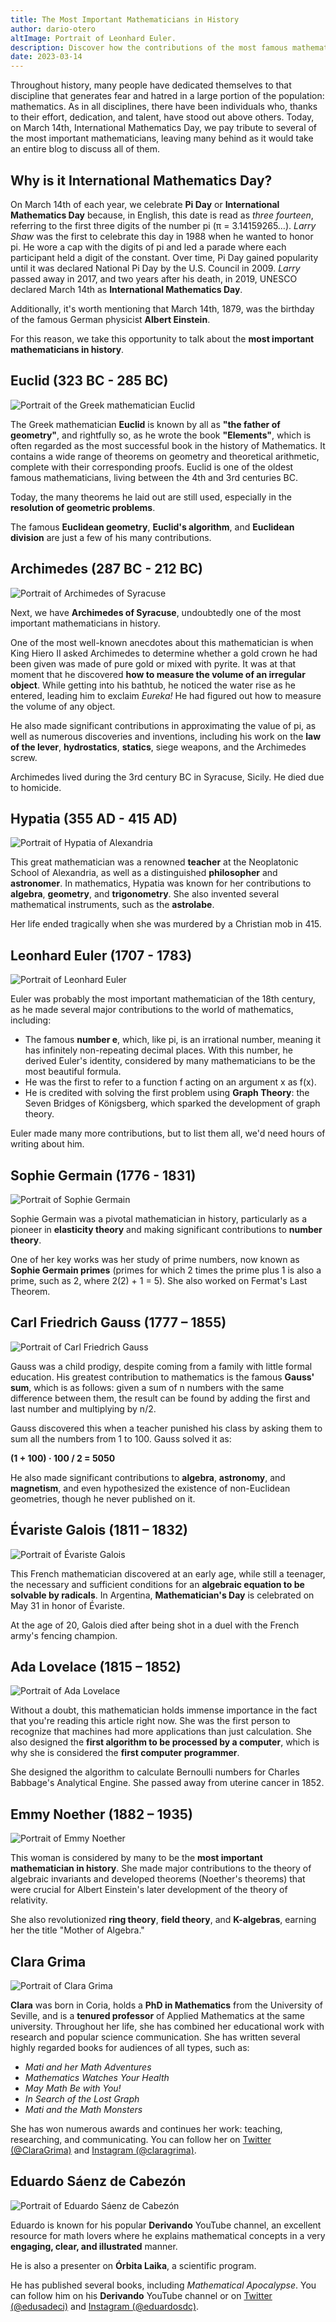```yaml
---
title: The Most Important Mathematicians in History
author: dario-otero
altImage: Portrait of Leonhard Euler.
description: Discover how the contributions of the most famous mathematicians in history revolutionized society.
date: 2023-03-14
---
```


Throughout history, many people have dedicated themselves to that discipline that generates fear and hatred in a large portion of the population: mathematics. As in all disciplines, there have been individuals who, thanks to their effort, dedication, and talent, have stood out above others. Today, on March 14th, International Mathematics Day, we pay tribute to several of the most important mathematicians, leaving many behind as it would take an entire blog to discuss all of them.

## Why is it International Mathematics Day?

On March 14th of each year, we celebrate **Pi Day** or **International Mathematics Day** because, in English, this date is read as *three fourteen*, referring to the first three digits of the number pi (π = 3.14159265…). *Larry Shaw* was the first to celebrate this day in 1988 when he wanted to honor pi. He wore a cap with the digits of pi and led a parade where each participant held a digit of the constant. Over time, Pi Day gained popularity until it was declared National Pi Day by the U.S. Council in 2009. *Larry* passed away in 2017, and two years after his death, in 2019, UNESCO declared March 14th as **International Mathematics Day**.

Additionally, it's worth mentioning that March 14th, 1879, was the birthday of the famous German physicist **Albert Einstein**.

For this reason, we take this opportunity to talk about the **most important mathematicians in history**.

## Euclid (323 BC - 285 BC)

![Portrait of the Greek mathematician Euclid](/images/contenido/los-matematicos-mas-importantes-de-la-historia/euclides.webp)

The Greek mathematician **Euclid** is known by all as **"the father of geometry"**, and rightfully so, as he wrote the book **"Elements"**, which is often regarded as the most successful book in the history of Mathematics. It contains a wide range of theorems on geometry and theoretical arithmetic, complete with their corresponding proofs. Euclid is one of the oldest famous mathematicians, living between the 4th and 3rd centuries BC.

Today, the many theorems he laid out are still used, especially in the **resolution of geometric problems**.

The famous **Euclidean geometry**, **Euclid's algorithm**, and **Euclidean division** are just a few of his many contributions.

## Archimedes (287 BC - 212 BC)

![Portrait of Archimedes of Syracuse](/images/contenido/los-matematicos-mas-importantes-de-la-historia/arquimedes.webp)

Next, we have **Archimedes of Syracuse**, undoubtedly one of the most important mathematicians in history.

One of the most well-known anecdotes about this mathematician is when King Hiero II asked Archimedes to determine whether a gold crown he had been given was made of pure gold or mixed with pyrite. It was at that moment that he discovered **how to measure the volume of an irregular object**. While getting into his bathtub, he noticed the water rise as he entered, leading him to exclaim *Eureka!* He had figured out how to measure the volume of any object.

He also made significant contributions in approximating the value of pi, as well as numerous discoveries and inventions, including his work on the **law of the lever**, **hydrostatics**, **statics**, siege weapons, and the Archimedes screw.

Archimedes lived during the 3rd century BC in Syracuse, Sicily. He died due to homicide.

## Hypatia (355 AD - 415 AD)

![Portrait of Hypatia of Alexandria](/images/contenido/los-matematicos-mas-importantes-de-la-historia/hipatia.webp)

This great mathematician was a renowned **teacher** at the Neoplatonic School of Alexandria, as well as a distinguished **philosopher** and **astronomer**. In mathematics, Hypatia was known for her contributions to **algebra**, **geometry**, and **trigonometry**. She also invented several mathematical instruments, such as the **astrolabe**.

Her life ended tragically when she was murdered by a Christian mob in 415.

## Leonhard Euler (1707 - 1783)

![Portrait of Leonhard Euler](/images/contenido/los-matematicos-mas-importantes-de-la-historia/portada.webp)

Euler was probably the most important mathematician of the 18th century, as he made several major contributions to the world of mathematics, including:

- The famous **number e**, which, like pi, is an irrational number, meaning it has infinitely non-repeating decimal places. With this number, he derived Euler's identity, considered by many mathematicians to be the most beautiful formula.
- He was the first to refer to a function f acting on an argument x as f(x).
- He is credited with solving the first problem using **Graph Theory**: the Seven Bridges of Königsberg, which sparked the development of graph theory.

Euler made many more contributions, but to list them all, we'd need hours of writing about him.

## Sophie Germain (1776 - 1831)

![Portrait of Sophie Germain](/images/contenido/los-matematicos-mas-importantes-de-la-historia/germain.webp)

Sophie Germain was a pivotal mathematician in history, particularly as a pioneer in **elasticity theory** and making significant contributions to **number theory**.

One of her key works was her study of prime numbers, now known as **Sophie Germain primes** (primes for which 2 times the prime plus 1 is also a prime, such as 2, where 2(2) + 1 = 5). She also worked on Fermat's Last Theorem.

## Carl Friedrich Gauss (1777 – 1855)

![Portrait of Carl Friedrich Gauss](/images/contenido/los-matematicos-mas-importantes-de-la-historia/gauss.webp)

Gauss was a child prodigy, despite coming from a family with little formal education. His greatest contribution to mathematics is the famous **Gauss' sum**, which is as follows: given a sum of n numbers with the same difference between them, the result can be found by adding the first and last number and multiplying by n/2.

Gauss discovered this when a teacher punished his class by asking them to sum all the numbers from 1 to 100. Gauss solved it as:

**(1 + 100) · 100 / 2 = 5050**

He also made significant contributions to **algebra**, **astronomy**, and **magnetism**, and even hypothesized the existence of non-Euclidean geometries, though he never published on it.

## Évariste Galois (1811 – 1832)

![Portrait of Évariste Galois](/images/contenido/los-matematicos-mas-importantes-de-la-historia/galois.webp)

This French mathematician discovered at an early age, while still a teenager, the necessary and sufficient conditions for an **algebraic equation to be solvable by radicals**. In Argentina, **Mathematician's Day** is celebrated on May 31 in honor of Évariste.

At the age of 20, Galois died after being shot in a duel with the French army's fencing champion.

## Ada Lovelace (1815 – 1852)

![Portrait of Ada Lovelace](/images/contenido/los-matematicos-mas-importantes-de-la-historia/lovelace.webp)

Without a doubt, this mathematician holds immense importance in the fact that you're reading this article right now. She was the first person to recognize that machines had more applications than just calculation. She also designed the **first algorithm to be processed by a computer**, which is why she is considered the **first computer programmer**.

She designed the algorithm to calculate Bernoulli numbers for Charles Babbage's Analytical Engine. She passed away from uterine cancer in 1852.

## Emmy Noether (1882 – 1935)

![Portrait of Emmy Noether](/images/contenido/los-matematicos-mas-importantes-de-la-historia/noether.webp)

This woman is considered by many to be the **most important mathematician in history**. She made major contributions to the theory of algebraic invariants and developed theorems (Noether's theorems) that were crucial for Albert Einstein's later development of the theory of relativity.

She also revolutionized **ring theory**, **field theory**, and **K-algebras**, earning her the title "Mother of Algebra."

## Clara Grima

![Portrait of Clara Grima](/images/contenido/los-matematicos-mas-importantes-de-la-historia/grima.webp)

**Clara** was born in Coria, holds a **PhD in Mathematics** from the University of Seville, and is a **tenured professor** of Applied Mathematics at the same university. Throughout her life, she has combined her educational work with research and popular science communication. She has written several highly regarded books for audiences of all types, such as:

- *Mati and her Math Adventures*
- *Mathematics Watches Your Health*
- *May Math Be with You!*
- *In Search of the Lost Graph*
- *Mati and the Math Monsters*

She has won numerous awards and continues her work: teaching, researching, and communicating. You can follow her on [Twitter (@ClaraGrima)](https://x.com/claragrima) and [Instagram (@claragrima)](https://instagram.com/claragrima).

## Eduardo Sáenz de Cabezón

![Portrait of Eduardo Sáenz de Cabezón](/images/contenido/los-matematicos-mas-importantes-de-la-historia/saenz-de-cabezon.webp)

Eduardo is known for his popular **Derivando** YouTube channel, an excellent resource for math lovers where he explains mathematical concepts in a very **engaging, clear, and illustrated** manner.

He is also a presenter on **Órbita Laika**, a scientific program.

He has published several books, including *Mathematical Apocalypse*. You can follow him on his **Derivando** YouTube channel or on [Twitter (@edusadeci)](https://x.com/edusadeci) and [Instagram (@eduardosdc)](https://instagram.com/eduardosdc).
